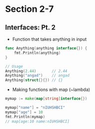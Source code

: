 # Section 2-7

## Interfaces: Pt. 2

* Function that takes anything in input
```go
func Anything(anything interface{}) {
	fmt.Println(anything)
}

// Usage
Anything(2.44)       // 2.44
Anything("angad")    // angad
Anything(struct{}{}) // {}
```

* Making functions with map (~lambda)
```go
mymap := make(map[string]interface{})

mymap["name"] = "nIUHSHBCI"
mymap["age"] = 10
fmt.Println(mymap)
// map[age:10 name:nIUHSHBCI]
```

